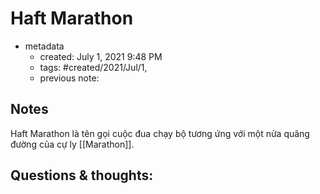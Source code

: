 # Haft Marathon

- metadata
	- created: July 1, 2021 9:48 PM 
	- tags: #created/2021/Jul/1,
	- previous note:

## Notes
Haft Marathon là tên gọi cuộc đua chạy bộ tương ứng với một nửa quãng đường của cự ly [[Marathon]].
## Questions & thoughts:

